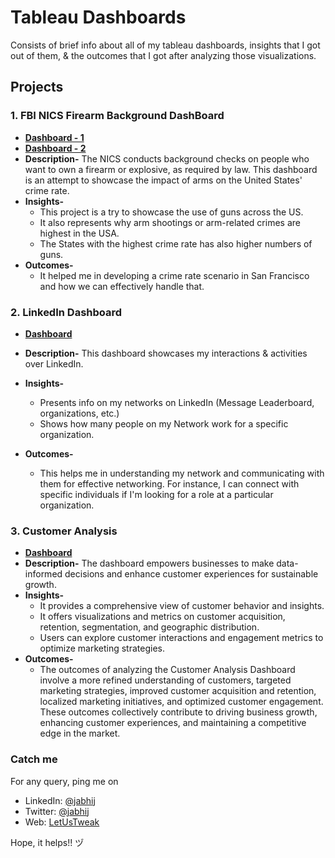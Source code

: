 # Tableau Dashboards
Consists of brief info about all of my tableau dashboards, insights that I got out of them, & the outcomes that I got after analyzing those visualizations.

## Projects

### 1. FBI NICS Firearm Background DashBoard
   - **[Dashboard - 1](https://public.tableau.com/app/profile/abhishek7107/viz/FBINICSFirearmBackgroundCheckData-D2/Dashboard1)**
   - **[Dashboard - 2](https://public.tableau.com/app/profile/abhishek7107/viz/FBINICSFirearmBackgroundCheckData_16730558069400/Dashboard2)**
   - **Description-** The NICS conducts background checks on people who want to own a firearm or explosive, as required by law. This dashboard is an attempt to showcase the impact of arms on the United States' crime rate.
   - **Insights-**
      - This project is a try to showcase the use of guns across the US.
      - It also represents why arm shootings or arm-related crimes are highest in the USA.
      - The States with the highest crime rate has also higher numbers of guns.
   - **Outcomes-**
      - It helped me in developing a crime rate scenario in San Francisco and how we can effectively handle that.

### 2. LinkedIn Dashboard
   - **[Dashboard](https://public.tableau.com/app/profile/abhishek7107/viz/LinkedInDashBoard/LinkedinDashboard)**
   - **Description-** This dashboard showcases my interactions & activities over LinkedIn.
   - **Insights-**
      - Presents info on my networks on LinkedIn (Message Leaderboard, organizations, etc.)
      - Shows how many people on my Network work for a specific organization.
      
   - **Outcomes-**
      - This helps me in understanding my network and communicating with them for effective networking. For instance, I can connect with specific individuals if I'm looking for a role at a particular organization.

### 3. Customer Analysis
   - **[Dashboard](https://public.tableau.com/app/profile/abhishek7107/viz/CustomerAnalysis_16844398535310/CustomerAnalysis)**
   - **Description-** The dashboard empowers businesses to make data-informed decisions and enhance customer experiences for sustainable growth.
   - **Insights-**
      - It provides a comprehensive view of customer behavior and insights. 
      - It offers visualizations and metrics on customer acquisition, retention, segmentation, and geographic distribution. 
      - Users can explore customer interactions and engagement metrics to optimize marketing strategies. 
   - **Outcomes-**
      - The outcomes of analyzing the Customer Analysis Dashboard involve a more refined understanding of customers, targeted marketing strategies, improved customer acquisition and retention, localized marketing initiatives, and optimized customer engagement. These outcomes collectively contribute to driving business growth, enhancing customer experiences, and maintaining a competitive edge in the market.


### Catch me
For any query, ping me on 
- LinkedIn: [@jabhij](https://www.linkedin.com/in/jabhij/)
- Twitter: [@jabhij](https://twitter.com/jabhij)
- Web: [LetUsTweak](http://letustweak.com)

Hope, it helps!! ヅ
